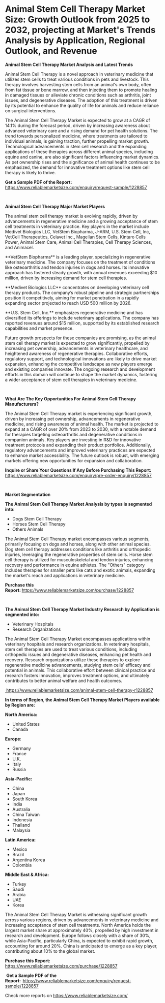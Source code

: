 <p><h1>Animal Stem Cell Therapy Market Size: Growth Outlook from 2025 to 2032, projecting at Market's Trends Analysis by Application, Regional Outlook, and Revenue</h1></p><p><strong>Animal Stem Cell Therapy Market Analysis and Latest Trends</strong></p>
<p><p>Animal Stem Cell Therapy is a novel approach in veterinary medicine that utilizes stem cells to treat various conditions in pets and livestock. This therapy involves harvesting stem cells from an animal's own body, often from fat tissue or bone marrow, and then injecting them to promote healing in damaged tissues or alleviate chronic conditions such as arthritis, joint issues, and degenerative diseases. The adoption of this treatment is driven by its potential to enhance the quality of life for animals and reduce reliance on surgical interventions.</p><p>The Animal Stem Cell Therapy Market is expected to grow at a CAGR of 14.1% during the forecast period, driven by increasing awareness about advanced veterinary care and a rising demand for pet health solutions. The trend towards personalized medicine, where treatments are tailored to individual animals, is gaining traction, further propelling market growth. Technological advancements in stem cell research and the expanding applications of these therapies across different animal species, including equine and canine, are also significant factors influencing market dynamics. As pet ownership rises and the significance of animal health continues to be emphasized, the demand for innovative treatment options like stem cell therapy is likely to thrive.</p></p>
<p><strong>Get a Sample PDF of the Report:&nbsp;</strong> <a href="https://www.reliablemarketsize.com/enquiry/request-sample/1228857?utm_campaign=2300&utm_medium=2&utm_source=Github&utm_content=ia&utm_term=09032025&utm_id=animal-stem-cell-therapy">https://www.reliablemarketsize.com/enquiry/request-sample/1228857</a></p>
<p>&nbsp;</p>
<p><strong>Animal Stem Cell Therapy Major Market Players</strong></p>
<p><p>The animal stem cell therapy market is evolving rapidly, driven by advancements in regenerative medicine and a growing acceptance of stem cell treatments in veterinary practice. Key players in the market include Medivet Biologics LLC, VetStem Biopharma, J-ARM, U.S. Stem Cell, Inc, VetCell Therapeutics, Celavet Inc., Magellan Stem Cells, Kintaro Cells Power, Animal Stem Care, Animal Cell Therapies, Cell Therapy Sciences, and Animacel.</p><p>**VetStem Biopharma** is a leading player, specializing in regenerative veterinary medicine. The company focuses on the treatment of conditions like osteoarthritis and tendon injuries in dogs and horses. Its innovative approach has fostered steady growth, with annual revenues exceeding $10 million, driven by increasing demand for stem cell therapies.</p><p>**Medivet Biologics LLC** concentrates on developing veterinary cell therapy products. The company’s robust pipeline and strategic partnerships position it competitively, aiming for market penetration in a rapidly expanding sector projected to reach USD 500 million by 2026. </p><p>**U.S. Stem Cell, Inc.** emphasizes regenerative medicine and has diversified its offerings to include veterinary applications. The company has reported revenues around $15 million, supported by its established research capabilities and market presence.</p><p>Future growth prospects for these companies are promising, as the animal stem cell therapy market is expected to grow significantly, propelled by increasing pet ownership, advancements in veterinary healthcare, and heightened awareness of regenerative therapies. Collaborative efforts, regulatory support, and technological innovations are likely to drive market expansion, enhancing the competitive landscape as new players emerge and existing companies innovate. The ongoing research and development efforts in this domain will continue to shape the market dynamics, fostering a wider acceptance of stem cell therapies in veterinary medicine.</p></p>
<p>&nbsp;</p>
<p><strong>What Are The Key Opportunities For Animal Stem Cell Therapy Manufacturers?</strong></p>
<p><p>The Animal Stem Cell Therapy market is experiencing significant growth, driven by increasing pet ownership, advancements in regenerative medicine, and rising awareness of animal health. The market is projected to expand at a CAGR of over 20% from 2023 to 2030, with a notable demand for therapies targeting osteoarthritis and degenerative conditions in companion animals. Key players are investing in R&D for innovative treatment protocols and expanding their product portfolios. Additionally, regulatory advancements and improved veterinary practices are expected to enhance market accessibility. The future outlook is robust, with emerging markets offering new opportunities for expansion and collaboration.</p></p>
<p><strong>Inquire or Share Your Questions If Any Before Purchasing This Report:</strong> <a href="https://www.reliablemarketsize.com/enquiry/pre-order-enquiry/1228857?utm_campaign=2300&utm_medium=2&utm_source=Github&utm_content=ia&utm_term=09032025&utm_id=animal-stem-cell-therapy">https://www.reliablemarketsize.com/enquiry/pre-order-enquiry/1228857</a></p>
<p>&nbsp;</p>
<p><strong>Market Segmentation</strong></p>
<p><strong>The Animal Stem Cell Therapy Market Analysis by types is segmented into:</strong></p>
<p><ul><li>Dogs Stem Cell Therapy</li><li>Horses Stem Cell Therapy</li><li>Others Animals</li></ul></p>
<p><p>The Animal Stem Cell Therapy market encompasses various segments, primarily focusing on dogs and horses, along with other animal species. Dog stem cell therapy addresses conditions like arthritis and orthopedic injuries, leveraging the regenerative properties of stem cells. Horse stem cell therapy is utilized for musculoskeletal and tendon injuries, enhancing recovery and performance in equine athletes. The "Others" category includes therapies for smaller pets like cats and exotic animals, expanding the market's reach and applications in veterinary medicine.</p></p>
<p><strong>Purchase this Report:&nbsp;</strong><a href="https://www.reliablemarketsize.com/purchase/1228857?utm_campaign=2300&utm_medium=2&utm_source=Github&utm_content=ia&utm_term=09032025&utm_id=animal-stem-cell-therapy">https://www.reliablemarketsize.com/purchase/1228857</a></p>
<p>&nbsp;</p>
<p><strong>The Animal Stem Cell Therapy Market Industry Research by Application is segmented into:</strong></p>
<p><ul><li>Veterinary Hospitals</li><li>Research Organizations</li></ul></p>
<p><p>The Animal Stem Cell Therapy Market encompasses applications within veterinary hospitals and research organizations. In veterinary hospitals, stem cell therapies are used to treat various conditions, including orthopedic issues and degenerative diseases, enhancing pet health and recovery. Research organizations utilize these therapies to explore regenerative medicine advancements, studying stem cells' efficacy and potential in animals. This collaborative effort between clinical practice and research fosters innovation, improves treatment options, and ultimately contributes to better animal welfare and health outcomes.</p></p>
<p><a href="https://www.reliablemarketsize.com/animal-stem-cell-therapy-r1228857?utm_campaign=2300&utm_medium=2&utm_source=Github&utm_content=ia&utm_term=09032025&utm_id=animal-stem-cell-therapy">&nbsp;https://www.reliablemarketsize.com/animal-stem-cell-therapy-r1228857</a></p>
<p><strong>In terms of Region, the Animal Stem Cell Therapy Market Players available by Region are:</strong></p>
<p>
    <p> <strong> North America: </strong>
        <ul>
            <li>United States</li>
            <li>Canada</li>
        </ul>
        </p> 
    <p> <strong> Europe: </strong>
        <ul>
            <li>Germany</li>
            <li>France</li>
            <li>U.K.</li>
            <li>Italy</li>
            <li>Russia</li>
        </ul>
        </p> 
    <p> <strong> Asia-Pacific: </strong>
        <ul>
            <li>China</li>
            <li>Japan</li>
            <li>South Korea</li>
            <li>India</li>
            <li>Australia</li>
            <li>China Taiwan</li>
            <li>Indonesia</li>
            <li>Thailand</li>
            <li>Malaysia</li>
        </ul>
        </p> 
    <p> <strong> Latin America: </strong>
        <ul>
            <li>Mexico</li>
            <li>Brazil</li>
            <li>Argentina Korea</li>
            <li>Colombia</li>
        </ul>
        </p> 
    <p> <strong> Middle East & Africa: </strong>
        <ul>
            <li>Turkey</li>
            <li>Saudi</li>
            <li>Arabia</li>
            <li>UAE</li>
            <li>Korea</li>
        </ul>
    </p>
    </p>
<p><p>The Animal Stem Cell Therapy Market is witnessing significant growth across various regions, driven by advancements in veterinary medicine and increasing acceptance of stem cell treatments. North America holds the largest market share at approximately 40%, propelled by high investment in research and development. Europe follows closely with a share of 30%, while Asia-Pacific, particularly China, is expected to exhibit rapid growth, accounting for around 20%. China is anticipated to emerge as a key player, contributing about 10% to the global market.</p></p>
<p><strong>Purchase this Report: </strong><a href="https://www.reliablemarketsize.com/purchase/1228857?utm_campaign=2300&utm_medium=2&utm_source=Github&utm_content=ia&utm_term=09032025&utm_id=animal-stem-cell-therapy">https://www.reliablemarketsize.com/purchase/1228857</a></p>
<p>&nbsp;<strong>Get a Sample PDF of the Report:&nbsp;&nbsp;</strong><a href="https://www.reliablemarketsize.com/enquiry/request-sample/1228857?utm_campaign=2300&utm_medium=2&utm_source=Github&utm_content=ia&utm_term=09032025&utm_id=animal-stem-cell-therapy">https://www.reliablemarketsize.com/enquiry/request-sample/1228857</a></p>
<p><strong></strong></p>
<p>Check more reports on <a href="https://www.reliablemarketsize.com/?utm_campaign=2300&utm_medium=2&utm_source=Github&utm_content=ia&utm_term=09032025&utm_id=animal-stem-cell-therapy">https://www.reliablemarketsize.com/</a></p>